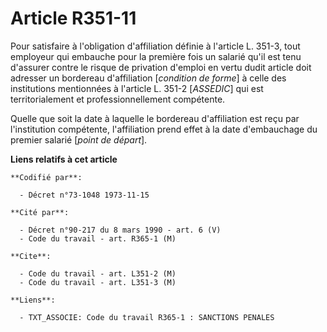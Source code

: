 # Article R351-11

Pour satisfaire à l'obligation d'affiliation définie à l'article L. 351-3, tout employeur qui embauche pour la première fois
un salarié qu'il est tenu d'assurer contre le risque de privation d'emploi en vertu dudit article doit adresser un bordereau
d'affiliation [*condition de forme*] à celle des institutions mentionnées à l'article L. 351-2 [*ASSEDIC*] qui est
territorialement et professionnellement compétente.

Quelle que soit la date à laquelle le bordereau d'affiliation est reçu par l'institution compétente, l'affiliation prend
effet à la date d'embauchage du premier salarié [*point de départ*].

**Liens relatifs à cet article**

	**Codifié par**:

	  - Décret n°73-1048 1973-11-15

	**Cité par**:

	  - Décret n°90-217 du 8 mars 1990 - art. 6 (V)
	  - Code du travail - art. R365-1 (M)

	**Cite**:

	  - Code du travail - art. L351-2 (M)
	  - Code du travail - art. L351-3 (M)

	**Liens**:

	  - TXT_ASSOCIE: Code du travail R365-1 : SANCTIONS PENALES
